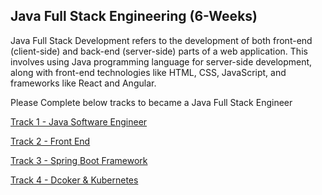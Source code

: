 ## Java Full Stack Engineering (6-Weeks)


Java Full Stack Development refers to the development of both front-end (client-side) and back-end (server-side) parts of a web application. This involves using Java programming language for server-side development, along with front-end technologies like HTML, CSS, JavaScript, and frameworks like React and Angular.


Please Complete below tracks to became a Java Full Stack Engineer

[Track 1 - Java Software Engineer ](https://github.com/vasuyepuru/Java-Software-Engineer)

[Track 2 - Front End]()

[Track 3 - Spring Boot Framework]()

[Track 4 - Dcoker & Kubernetes]()


